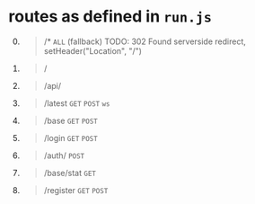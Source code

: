 # routes as defined in `run.js`

> 
0. > /* `ALL` (fallback) TODO: 302 Found serverside redirect, setHeader("Location", "/")<br>
1. > /<br>
2. > /api/<br>
3. > /latest `GET` `POST` `ws`<br>
4. > /base `GET` `POST`<br>
5. > /login `GET` `POST`<br>
6. > /auth/ `POST`<br>
7. > /base/stat `GET`<br>
8. > /register `GET` `POST`<br>
